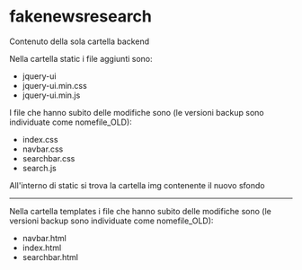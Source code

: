 # fakenewsresearch
Contenuto della sola cartella backend

Nella cartella static i file aggiunti sono:
- jquery-ui
- jquery-ui.min.css
- jquery-ui.min.js

I file che hanno subito delle modifiche sono (le versioni backup sono individuate come nomefile_OLD): 
- index.css
- navbar.css
- searchbar.css
- search.js

All'interno di static si trova la cartella img contenente il nuovo sfondo

---------------------------------------------------------------------------------------------------------

Nella cartella templates i file che hanno subito delle modifiche sono (le versioni backup sono individuate come nomefile_OLD): 
- navbar.html
- index.html
- searchbar.html

